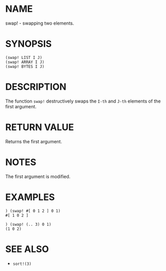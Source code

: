 # NAME
swap! - swapping two elements.

# SYNOPSIS

    (swap! LIST I J)
    (swap! ARRAY I J)
    (swap! BYTES I J)

# DESCRIPTION
The function `swap!` destructively swaps the `I-th` and `J-th` elements of the first argument.

# RETURN VALUE
Returns the first argument.

# NOTES
The first argument is modified.

# EXAMPLES

    ) (swap! #[ 0 1 2 ] 0 1)
    #[ 1 0 2 ]

    ) (swap! (.. 3) 0 1)
    (1 0 2)

# SEE ALSO
- `sort!(3)`
